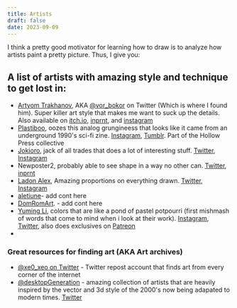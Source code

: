 ```yaml
---
title: Artists
draft: false
date: 2023-09-09
---
```

I think a pretty good motivator for learning how to draw is to analyze how artists paint a pretty picture. Thus, I give you:

## A list of artists with amazing style and technique to get lost in:

* [Artyom Trakhanov](https://ohotnig.gumroad.com/), AKA [@vor_bokor](https://twitter.com/vor_bokor) on Twitter (Which is where I found him). Super killer art style that makes me want to suck up the details. Also available on [itch.io](https://ohotnig.itch.io), [inprnt](https://www.inprnt.com/gallery/ohotnig/), and [instagram](https://instagram.com/ohotnig)
* [Plastiboo](https://plastiboo.carrd.co), oozes this analog grungineess that looks like it came from an underground 1990's sci-fi zine. [Instagram](https://www.instagram.com/plastiboo), [Tumblr](https://plastiboo.tumblr.com/). Part of the Hollow Press collective
* [Jokioro](https://linktr.ee/Jokioro), jack of all trades that does a lot of interesting stuff. [Twitter](https://twitter.com/jokioro), [Instagram](https://instagram.com/jokioro)
* Newposter2, probably able to see shape in a way no other can. [Twitter](https://twitter.com/newposter2), [inprnt](https://www.inprnt.com/gallery/newposter/)
* [Ladon Alex](https://linktr.ee/ladonalex), Amazing proportions on everything drawn. [Twitter](https://twitter.com/ladon_alex), [Instagram](https://www.instagram.com/ladon_alex/?hl=en)
* [aletiune](https://twitter.com/aletiune)- add cont here
* [DomRomArt](https://twitter.com/DomRomArt).  - add cont here
* [Yuming Li](https://linktr.ee/yumingli), colors that are like a pond of pastel potpourri (first mishmash of words that come to mind when i look at their work). [Instagram](https://www.instagram.com/yuming_art/), [Twitter](https://twitter.com/_Yuming_Li), also does exclusives on [Patreon](https://www.patreon.com/yumingli)
* 
### Great resources for finding art (AKA Art archives)
* [@xe0_xeo on Twitter](https://twitter.com/xe0_xeo/) - Twitter repost account that finds art from every corner of the internet
* [@desktopGeneration](https://www.desktopgeneration.com/) - amazing collection of artists that are heavily inspired by the vector and 3d style of the 2000's now being adapated to modern times. [Twitter](https://twitter.com/dsktpGeneration)